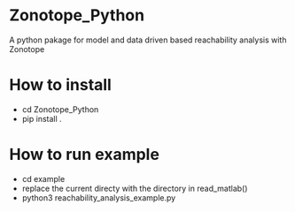 # Zonotope_Python
A python pakage for model and data driven based reachability analysis with Zonotope

# How to install
- cd Zonotope_Python
- pip install . 
# How to run example
- cd example
- replace the current directy with the directory in  read_matlab()
- python3 reachability_analysis_example.py
